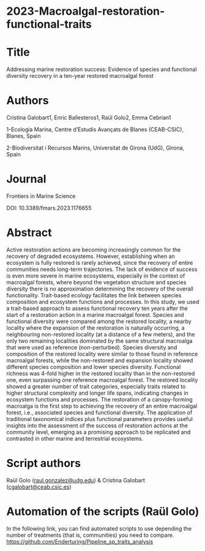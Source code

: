 # 2023-Macroalgal-restoration-functional-traits
 
# Title
Addressing marine restoration success: Evidence of species and functional diversity recovery in a ten-year restored macroalgal forest

# Authors
Cristina Galobart1, Enric Ballesteros1, Raül Golo2, Emma Cebrian1

1-Ecologia Marina, Centre d’Estudis Avançats de Blanes (CEAB-CSIC), Blanes, Spain

2-Biodiversitat i Recursos Marins, Universitat de Girona (UdG), Girona, Spain

# Journal
Frontiers in Marine Science 

DOI: 10.3389/fmars.2023.1176655

# Abstract

Active restoration actions are becoming increasingly common for the recovery of degraded ecosystems. However, establishing when an ecosystem is fully restored is rarely achieved, since the recovery of entire communities needs long-term trajectories. The lack of evidence of success is even more severe in marine ecosystems, especially in the context of macroalgal forests, where beyond the vegetation structure and species diversity there is no approximation determining the recovery of the overall functionality. Trait-based ecology facilitates the link between species composition and ecosystem functions and processes. In this study, we used a trait-based approach to assess functional recovery ten years after the start of a restoration action in a marine macroalgal forest. Species and functional diversity were compared among the restored locality, a nearby locality where the expansion of the restoration is naturally occurring, a neighbouring non-restored locality (at a distance of a few meters), and the only two remaining localities dominated by the same structural macroalga that were used as reference (non-perturbed). Species diversity and composition of the restored locality were similar to those found in reference macroalgal forests, while the non-restored and expansion locality showed different species composition and lower species diversity. Functional richness was 4-fold higher in the restored locality than in the non-restored one, even surpassing one reference macroalgal forest. The restored locality showed a greater number of trait categories, especially traits related to higher structural complexity and longer life spans, indicating changes in ecosystem functions and processes. The restoration of a canopy-forming macroalga is the first step to achieving the recovery of an entire macroalgal forest, i.e., associated species and functional diversity. The application of traditional taxonomical indices plus functional parameters provides useful insights into the assessment of the success of restoration actions at the community level, emerging as a promising approach to be replicated and contrasted in other marine and terrestrial ecosystems. 

# Script authors
Raül Golo (raul.gonzalez@udg.edu) & Cristina Galobart (cgalobart@ceab.csic.es)


# Automation of the scripts (Raül Golo)
In the following link, you can find automated scripts to use depending the number of treatments (that is, communities) you need to compare. 
https://github.com/Enderturing/Pipeline_sp_traits_analysis
